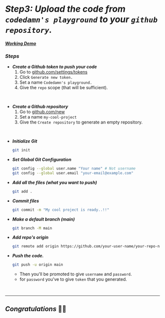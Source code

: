 # _**Step3: Upload the code from `codedamn's playground` to your `github repository`.**_

[_**Working Demo**_](https://github.com/tanishq-singh-2301/add-visitors-to-github-readme)

### _**Steps**_

- _**Create a Github token to push your code**_
  1. Go to [github.com/settings/tokens](https://github.com/settings/tokens)
  2. Click `Generate new token.`
  3. Set a name `Codedamn's playground.`
  4. Give the `repo` scope (that will be sufficient).

<br />

- _**Create a Github repository**_
  1. Go to [github.com/new](https://github.com/new)
  2. Set a name `my-cool-project`
  3. Give the `Create repository` to generate an empty repository.

<br />

- _**Initialize Git**_

  ```bash
  git init
  ```

- _**Set Global Git Configuration**_

  ```bash
  git config --global user.name "Your name" # Not username
  git config --global user.email "your-email@example.com"
  ```

- _**Add all the files (what you want to push)**_

  ```bash
  git add .
  ```

- _**Commit files**_

  ```bash
  git commit -m "My cool project is ready..!!"
  ```

- _**Make a default branch (main)**_

  ```bash
  git branch -M main
  ```

- _**Add repo's origin**_

  ```bash
  git remote add origin https://github.com/your-user-name/your-repo-name.git
  ```

- _**Push the code.**_

  ```bash
  git push -u origin main
  ```

  - Then you'll be promoted to give `username` and `password`.
  - for `password` you've to give `token` that you generated.

<br />
<hr />

## **_Congratulations_ 🥳🥳**
